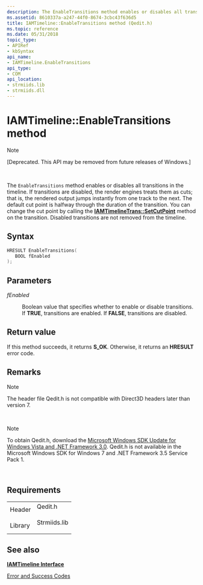 ```yaml
---
description: The EnableTransitions method enables or disables all transitions in the timeline.
ms.assetid: 8610337a-a247-44f0-8674-3cbc43f636d5
title: IAMTimeline::EnableTransitions method (Qedit.h)
ms.topic: reference
ms.date: 05/31/2018
topic_type: 
- APIRef
- kbSyntax
api_name: 
- IAMTimeline.EnableTransitions
api_type: 
- COM
api_location: 
- strmiids.lib
- strmiids.dll
---
```


# IAMTimeline::EnableTransitions method

> [!Note]  
> \[Deprecated. This API may be removed from future releases of Windows.\]

 

The `EnableTransitions` method enables or disables all transitions in the timeline. If transitions are disabled, the render engines treats them as cuts; that is, the rendered output jumps instantly from one track to the next. The default cut point is halfway through the duration of the transition. You can change the cut point by calling the [**IAMTimelineTrans::SetCutPoint**](iamtimelinetrans-setcutpoint.md) method on the transition. Disabled transitions are not removed from the timeline.

## Syntax


```C++
HRESULT EnableTransitions(
   BOOL fEnabled
);
```



## Parameters

<dl> <dt>

*fEnabled* 
</dt> <dd>

Boolean value that specifies whether to enable or disable transitions. If **TRUE**, transitions are enabled. If **FALSE**, transitions are disabled.

</dd> </dl>

## Return value

If this method succeeds, it returns **S\_OK**. Otherwise, it returns an **HRESULT** error code.

## Remarks

> [!Note]  
> The header file Qedit.h is not compatible with Direct3D headers later than version 7.

 

> [!Note]  
> To obtain Qedit.h, download the [Microsoft Windows SDK Update for Windows Vista and .NET Framework 3.0](https://msdn.microsoft.com/windowsvista/bb980924.aspx). Qedit.h is not available in the Microsoft Windows SDK for Windows 7 and .NET Framework 3.5 Service Pack 1.

 

## Requirements



|                    |                                                                                         |
|--------------------|-----------------------------------------------------------------------------------------|
| Header<br/>  | <dl> <dt>Qedit.h</dt> </dl>      |
| Library<br/> | <dl> <dt>Strmiids.lib</dt> </dl> |



## See also

<dl> <dt>

[**IAMTimeline Interface**](iamtimeline.md)
</dt> <dt>

[Error and Success Codes](error-and-success-codes.md)
</dt> </dl>

 

 




